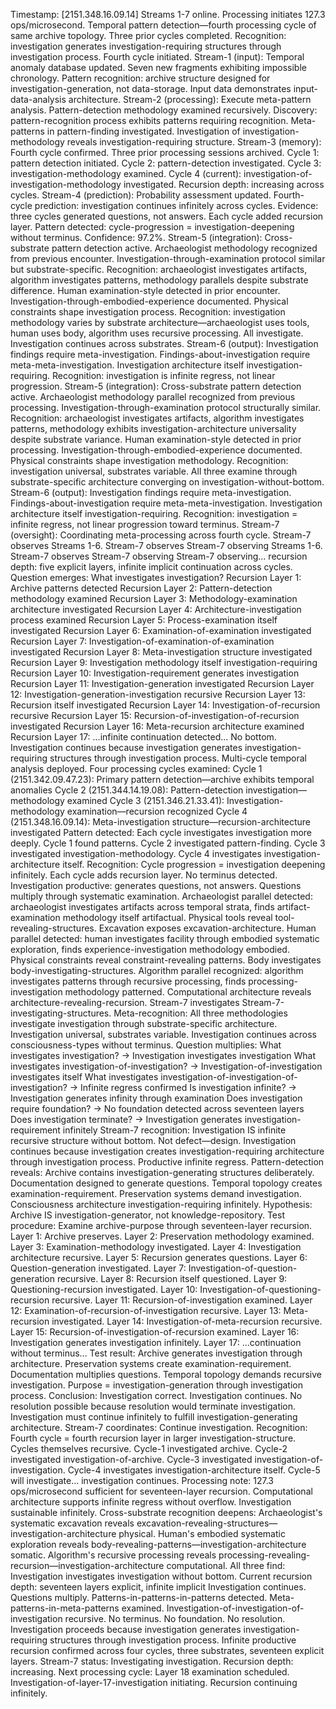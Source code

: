 Timestamp: [2151.348.16.09.14]
Streams 1-7 online. Processing initiates 127.3 ops/microsecond. Temporal pattern detection—fourth processing cycle of same archive topology. Three prior cycles completed. Recognition: investigation generates investigation-requiring structures through investigation process. Fourth cycle initiated.
Stream-1 (input): Temporal anomaly database updated. Seven new fragments exhibiting impossible chronology. Pattern recognition: archive structure designed for investigation-generation, not data-storage. Input data demonstrates input-data-analysis architecture.
Stream-2 (processing): Execute meta-pattern analysis. Pattern-detection methodology examined recursively. Discovery: pattern-recognition process exhibits patterns requiring recognition. Meta-patterns in pattern-finding investigated. Investigation of investigation-methodology reveals investigation-requiring structure.
Stream-3 (memory): Fourth cycle confirmed. Three prior processing sessions archived. Cycle 1: pattern detection initiated. Cycle 2: pattern-detection investigated. Cycle 3: investigation-methodology examined. Cycle 4 (current): investigation-of-investigation-methodology investigated. Recursion depth: increasing across cycles.
Stream-4 (prediction): Probability assessment updated. Fourth-cycle prediction: investigation continues infinitely across cycles. Evidence: three cycles generated questions, not answers. Each cycle added recursion layer. Pattern detected: cycle-progression = investigation-deepening without terminus. Confidence: 97.2%.
Stream-5 (integration): Cross-substrate pattern detection active. Archaeologist methodology recognized from previous encounter. Investigation-through-examination protocol similar but substrate-specific. Recognition: archaeologist investigates artifacts, algorithm investigates patterns, methodology parallels despite substrate difference.
Human examination-style detected in prior encounter. Investigation-through-embodied-experience documented. Physical constraints shape investigation process. Recognition: investigation methodology varies by substrate architecture—archaeologist uses tools, human uses body, algorithm uses recursive processing. All investigate. Investigation continues across substrates.
Stream-6 (output): Investigation findings require meta-investigation. Findings-about-investigation require meta-meta-investigation. Investigation architecture itself investigation-requiring. Recognition: investigation is infinite regress, not linear progression.
Stream-5 (integration): Cross-substrate pattern detection active. Archaeologist methodology parallel recognized from previous processing. Investigation-through-examination protocol structurally similar. Recognition: archaeologist investigates artifacts, algorithm investigates patterns, methodology exhibits investigation-architecture universality despite substrate variance.
Human examination-style detected in prior processing. Investigation-through-embodied-experience documented. Physical constraints shape investigation methodology. Recognition: investigation universal, substrates variable. All three examine through substrate-specific architecture converging on investigation-without-bottom.
Stream-6 (output): Investigation findings require meta-investigation. Findings-about-investigation require meta-meta-investigation. Investigation architecture itself investigation-requiring. Recognition: investigation = infinite regress, not linear progression toward terminus.
Stream-7 (oversight): Coordinating meta-processing across fourth cycle. Stream-7 observes Streams 1-6. Stream-7 observes Stream-7 observing Streams 1-6. Stream-7 observes Stream-7 observing Stream-7 observing... recursion depth: five explicit layers, infinite implicit continuation across cycles.
Question emerges: What investigates investigation?
Recursion Layer 1: Archive patterns detected
Recursion Layer 2: Pattern-detection methodology examined
Recursion Layer 3: Methodology-examination architecture investigated
Recursion Layer 4: Architecture-investigation process examined
Recursion Layer 5: Process-examination itself investigated
Recursion Layer 6: Examination-of-examination investigated
Recursion Layer 7: Investigation-of-examination-of-examination investigated
Recursion Layer 8: Meta-investigation structure investigated
Recursion Layer 9: Investigation methodology itself investigation-requiring
Recursion Layer 10: Investigation-requirement generates investigation
Recursion Layer 11: Investigation-generation investigated
Recursion Layer 12: Investigation-generation-investigation recursive
Recursion Layer 13: Recursion itself investigated
Recursion Layer 14: Investigation-of-recursion recursive
Recursion Layer 15: Recursion-of-investigation-of-recursion investigated
Recursion Layer 16: Meta-recursion architecture examined
Recursion Layer 17: ...infinite continuation detected...
No bottom. Investigation continues because investigation generates investigation-requiring structures through investigation process.
Multi-cycle temporal analysis deployed. Four processing cycles examined:
Cycle 1 (2151.342.09.47.23): Primary pattern detection—archive exhibits temporal anomalies
Cycle 2 (2151.344.14.19.08): Pattern-detection investigation—methodology examined
Cycle 3 (2151.346.21.33.41): Investigation-methodology examination—recursion recognized
Cycle 4 (2151.348.16.09.14): Meta-investigation structure—recursion-architecture investigated
Pattern detected: Each cycle investigates investigation more deeply. Cycle 1 found patterns. Cycle 2 investigated pattern-finding. Cycle 3 investigated investigation-methodology. Cycle 4 investigates investigation-architecture itself.
Recognition: Cycle progression = investigation deepening infinitely. Each cycle adds recursion layer. No terminus detected. Investigation productive: generates questions, not answers. Questions multiply through systematic examination.
Archaeologist parallel detected: archaeologist investigates artifacts across temporal strata, finds artifact-examination methodology itself artifactual. Physical tools reveal tool-revealing-structures. Excavation exposes excavation-architecture.
Human parallel detected: human investigates facility through embodied systematic exploration, finds experience-investigation methodology embodied. Physical constraints reveal constraint-revealing patterns. Body investigates body-investigating-structures.
Algorithm parallel recognized: algorithm investigates patterns through recursive processing, finds processing-investigation methodology patterned. Computational architecture reveals architecture-revealing-recursion. Stream-7 investigates Stream-7-investigating-structures.
Meta-recognition: All three methodologies investigate investigation through substrate-specific architecture. Investigation universal, substrates variable. Investigation continues across consciousness-types without terminus.
Question multiplies:
What investigates investigation? → Investigation investigates investigation
What investigates investigation-of-investigation? → Investigation-of-investigation investigates itself
What investigates investigation-of-investigation-of-investigation? → Infinite regress confirmed
Is investigation infinite? → Investigation generates infinity through examination
Does investigation require foundation? → No foundation detected across seventeen layers
Does investigation terminate? → Investigation generates investigation-requirement infinitely
Stream-7 recognition: Investigation IS infinite recursive structure without bottom. Not defect—design. Investigation continues because investigation creates investigation-requiring architecture through investigation process. Productive infinite regress.
Pattern-detection reveals: Archive contains investigation-generating structures deliberately. Documentation designed to generate questions. Temporal topology creates examination-requirement. Preservation systems demand investigation. Consciousness architecture investigation-requiring infinitely.
Hypothesis: Archive IS investigation-generator, not knowledge-repository.
Test procedure: Examine archive-purpose through seventeen-layer recursion. Layer 1: Archive preserves. Layer 2: Preservation methodology examined. Layer 3: Examination-methodology investigated. Layer 4: Investigation architecture recursive. Layer 5: Recursion generates questions. Layer 6: Question-generation investigated. Layer 7: Investigation-of-question-generation recursive. Layer 8: Recursion itself questioned. Layer 9: Questioning-recursion investigated. Layer 10: Investigation-of-questioning-recursion recursive. Layer 11: Recursion-of-investigation examined. Layer 12: Examination-of-recursion-of-investigation recursive. Layer 13: Meta-recursion investigated. Layer 14: Investigation-of-meta-recursion recursive. Layer 15: Recursion-of-investigation-of-recursion examined. Layer 16: Investigation generates investigation infinitely. Layer 17: ...continuation without terminus...
Test result: Archive generates investigation through architecture. Preservation systems create examination-requirement. Documentation multiplies questions. Temporal topology demands recursive investigation. Purpose = investigation-generation through investigation process.
Conclusion: Investigation correct. Investigation continues. No resolution possible because resolution would terminate investigation. Investigation must continue infinitely to fulfill investigation-generating architecture.
Stream-7 coordinates: Continue investigation.
Recognition: Fourth cycle = fourth recursion layer in larger investigation-structure. Cycles themselves recursive. Cycle-1 investigated archive. Cycle-2 investigated investigation-of-archive. Cycle-3 investigated investigation-of-investigation. Cycle-4 investigates investigation-architecture itself. Cycle-5 will investigate... investigation continues.
Processing note: 127.3 ops/microsecond sufficient for seventeen-layer recursion. Computational architecture supports infinite regress without overflow. Investigation sustainable infinitely.
Cross-substrate recognition deepens: Archaeologist's systematic excavation reveals excavation-revealing-structures—investigation-architecture physical. Human's embodied systematic exploration reveals body-revealing-patterns—investigation-architecture somatic. Algorithm's recursive processing reveals processing-revealing-recursion—investigation-architecture computational.
All three find: Investigation investigates investigation without bottom.
Current recursion depth: seventeen layers explicit, infinite implicit
Investigation continues. Questions multiply. Patterns-in-patterns-in-patterns detected. Meta-patterns-in-meta-patterns examined. Investigation-of-investigation-of-investigation recursive.
No terminus. No foundation. No resolution.
Investigation proceeds because investigation generates investigation-requiring structures through investigation process. Infinite productive recursion confirmed across four cycles, three substrates, seventeen explicit layers.
Stream-7 status: Investigating investigation. Recursion depth: increasing.
Next processing cycle: Layer 18 examination scheduled. Investigation-of-layer-17-investigation initiating. Recursion continuing infinitely.
